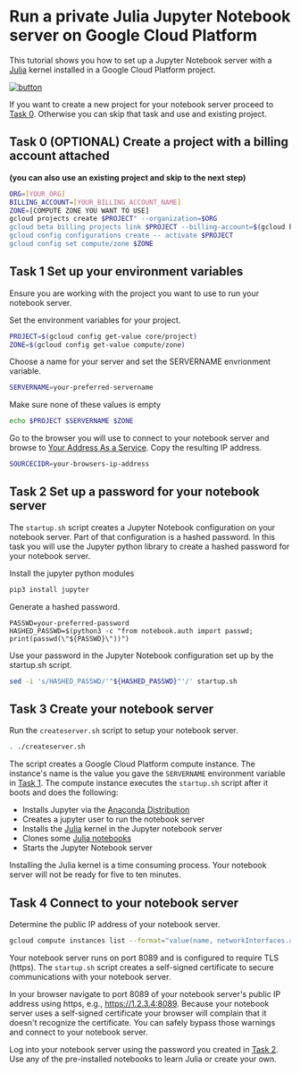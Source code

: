 # Run a private Julia Jupyter Notebook server on Google Cloud Platform

This tutorial shows you how to set up a Jupyter Notebook server with a 
[Julia](https://julialang.org/) kernel installed in a Google Cloud Platform project.

[![button](http://gstatic.com/cloudssh/images/open-btn.png)](https://console.cloud.google.com/cloudshell/open?git_repo=https://github.com/wardharold/julia-notebook&page=editor&tutorial=tutorial.md)

If you want to create a new project for your notebook server proceed to 
[Task 0](#task-0-optional-create-a-project-with-a-billing-account-attached). 
Otherwise you can skip that task and use and existing project.

## Task 0 (OPTIONAL) Create a project with a billing account attached 
**(you can also use an existing project and skip to the next step)**
```sh
ORG=[YOUR_ORG]
BILLING_ACCOUNT=[YOUR_BILLING_ACCOUNT_NAME]
ZONE=[COMPUTE ZONE YOU WANT TO USE]
gcloud projects create $PROJECT" --organization=$ORG
gcloud beta billing projects link $PROJECT --billing-account=$(gcloud beta billing accounts list | grep $BILLING_ACCOUNT | awk '{print $1}')
gcloud config configurations create -- activate $PROJECT
gcloud config set compute/zone $ZONE
```

## Task 1 Set up your environment variables 
Ensure you are working with the project you want to use to run your notebook server.

Set the environment variables for your project.
```sh
PROJECT=$(gcloud config get-value core/project)
ZONE=$(gcloud config get-value compute/zone)
```

Choose a name for your server and set the SERVERNAME envrionment variable.
```sh
SERVERNAME=your-preferred-servername
```

Make sure none of these values is empty
```sh
echo $PROJECT $SERVERNAME $ZONE
```

Go to the browser you will use to connect to your notebook server and browse to [Your Address As a Service](https://v4.idend.me). Copy the resulting IP address.

```sh
SOURCECIDR=your-browsers-ip-address
```

## Task 2 Set up a password for your notebook server
The ```startup.sh``` script creates a Jupyter Notebook configuration on your notebook server.
Part of that configuration is a hashed password. In this task you will use the Jupyter python
library to create a hashed password for your notebook server.

Install the jupyter python modules
```sh
pip3 install jupyter
```

Generate a hashed password.
```
PASSWD=your-preferred-password
HASHED_PASSWD=$(python3 -c "from notebook.auth import passwd; print(passwd(\"${PASSWD}\"))")
```

Use your password in the Jupyter Notebook configuration set up by the startup.sh script.
```sh
sed -i 's/HASHED_PASSWD/'"${HASHED_PASSWD}"'/' startup.sh
```

## Task 3 Create your notebook server
Run the ```createserver.sh``` script to setup your notebook server.
```sh
. ./createserver.sh
```

The script creates a Google Cloud Platform compute instance. The instance's name is the value you gave
the ```SERVERNAME``` environment variable in [Task 1](#task-1-set-up-your-environment-variables). The 
compute instance executes the ```startup.sh``` script after it boots and does the following:

* Installs Jupyter via the [Anaconda Distribution](https://www.anaconda.com/download/#linux)
* Creates a jupyter user to run the notebook server
* Installs the [Julia](https://julialang.org/) kernel in the Jupyter notebook server
* Clones some [Julia notebooks](https://github.com/JuliaComputing/JuliaBoxTutorials)
* Starts the Jupyter Notebook server

Installing the Julia kernel is a time consuming process. Your notebook server will not be ready
for five to ten minutes.

## Task 4 Connect to your notebook server
Determine the public IP address of your notebook server.
```sh
gcloud compute instances list --format="value(name, networkInterfaces.accessConfigs[0].natIP)" --filter="$SERVERNAME" | awk '{print $}'
```

Your notebook server runs on port 8089 and is configured to require TLS (https). The ```startup.sh``` script creates a self-signed certificate to secure communications with your notebook server.
 
In your browser navigate to port 8089 of your notebook server's public IP address using https, e.g.,
https://1.2.3.4:8089. Because your notebook server uses a self-signed certificate your browser will
complain that it doesn't recognize the certificate. You can safely bypass those warnings and
connect to your notebook server.

Log into your notebook server using the password you created in [Task 2](#task-2-set-up-a-password-for-your-notebook-server). 
Use any of the pre-installed notebooks to learn Julia or create your own.